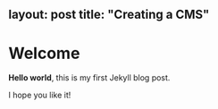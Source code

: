 layout: post
title:  "Creating a CMS"
---

# Welcome

**Hello world**, this is my first Jekyll blog post.

I hope you like it!